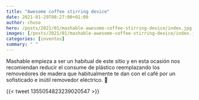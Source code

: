 ```yaml
---
title: "Awesome coffee stirring device"
date: 2021-01-29T08:27:00+01:00
author: chuso
hero: /posts/2021/01/mashable-awesome-coffee-stirring-device/index.jpg
images: [/posts/2021/01/mashable-awesome-coffee-stirring-device/index.jpg]
categories: [inventos]
summary: " "
---
```


Mashable empieza a ser un habitual de este sitio y en esta ocasión nos recomiendan reducir el consume de plástico reemplazando los removedores de madera que habitualmente te dan con el café por un sofisticado e inútil removedor eléctrico. 🤷

{{< tweet 1355054823239020547 >}}
